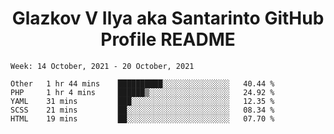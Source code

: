 <h1 align="center">Glazkov V Ilya aka Santarinto GitHub Profile README</h1>

<!--START_SECTION:waka-->
```text
Week: 14 October, 2021 - 20 October, 2021

Other   1 hr 44 mins    ██████████░░░░░░░░░░░░░░░   40.44 % 
PHP     1 hr 4 mins     ██████▒░░░░░░░░░░░░░░░░░░   24.92 % 
YAML    31 mins         ███░░░░░░░░░░░░░░░░░░░░░░   12.35 % 
SCSS    21 mins         ██░░░░░░░░░░░░░░░░░░░░░░░   08.34 % 
HTML    19 mins         ██░░░░░░░░░░░░░░░░░░░░░░░   07.70 % 
```
<!--END_SECTION:waka-->